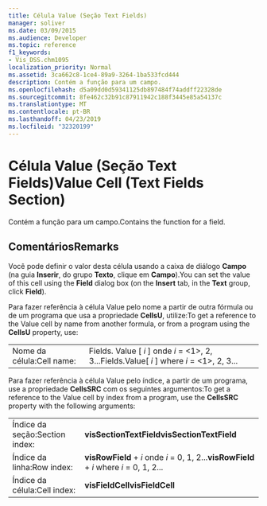 ```yaml
---
title: Célula Value (Seção Text Fields)
manager: soliver
ms.date: 03/09/2015
ms.audience: Developer
ms.topic: reference
f1_keywords:
- Vis_DSS.chm1095
localization_priority: Normal
ms.assetid: 3ca662c8-1ce4-89a9-3264-1ba533fcd444
description: Contém a função para um campo.
ms.openlocfilehash: d5a09dd0d59341125db897484f74addff22328de
ms.sourcegitcommit: 8fe462c32b91c87911942c188f3445e85a54137c
ms.translationtype: MT
ms.contentlocale: pt-BR
ms.lasthandoff: 04/23/2019
ms.locfileid: "32320199"
---
```

# <a name="value-cell-text-fields-section"></a><span data-ttu-id="332d4-103">Célula Value (Seção Text Fields)</span><span class="sxs-lookup"><span data-stu-id="332d4-103">Value Cell (Text Fields Section)</span></span>

<span data-ttu-id="332d4-104">Contém a função para um campo.</span><span class="sxs-lookup"><span data-stu-id="332d4-104">Contains the function for a field.</span></span>
  
## <a name="remarks"></a><span data-ttu-id="332d4-105">Comentários</span><span class="sxs-lookup"><span data-stu-id="332d4-105">Remarks</span></span>

<span data-ttu-id="332d4-106">Você pode definir o valor desta célula usando a caixa de diálogo **Campo** (na guia **Inserir**, do grupo **Texto**, clique em **Campo**).</span><span class="sxs-lookup"><span data-stu-id="332d4-106">You can set the value of this cell using the **Field** dialog box (on the **Insert** tab, in the **Text** group, click **Field**).</span></span>
  
<span data-ttu-id="332d4-107">Para fazer referência à célula Value pelo nome a partir de outra fórmula ou de um programa que usa a propriedade **CellsU**, utilize:</span><span class="sxs-lookup"><span data-stu-id="332d4-107">To get a reference to the Value cell by name from another formula, or from a program using the **CellsU** property, use:</span></span> 
  
|||
|:-----|:-----|
|<span data-ttu-id="332d4-108">Nome da célula:</span><span class="sxs-lookup"><span data-stu-id="332d4-108">Cell name:</span></span>  <br/> |<span data-ttu-id="332d4-109">Fields. Value [ *i* ] onde *i* = <1>, 2, 3...</span><span class="sxs-lookup"><span data-stu-id="332d4-109">Fields.Value[ *i*  ] where  *i*  = <1>, 2, 3...</span></span>  <br/> |
   
<span data-ttu-id="332d4-110">Para fazer referência à célula Value pelo índice, a partir de um programa, use a propriedade **CellsSRC** com os seguintes argumentos:</span><span class="sxs-lookup"><span data-stu-id="332d4-110">To get a reference to the Value cell by index from a program, use the **CellsSRC** property with the following arguments:</span></span> 
  
|||
|:-----|:-----|
|<span data-ttu-id="332d4-111">Índice da seção:</span><span class="sxs-lookup"><span data-stu-id="332d4-111">Section index:</span></span>  <br/> |<span data-ttu-id="332d4-112">**visSectionTextField**</span><span class="sxs-lookup"><span data-stu-id="332d4-112">**visSectionTextField**</span></span> <br/> |
|<span data-ttu-id="332d4-113">Índice da linha:</span><span class="sxs-lookup"><span data-stu-id="332d4-113">Row index:</span></span>  <br/> |<span data-ttu-id="332d4-114">**visRowField** +  *i* onde *i* = 0, 1, 2...</span><span class="sxs-lookup"><span data-stu-id="332d4-114">**visRowField** +  *i*  where  *i*  = 0, 1, 2...</span></span>  <br/> |
|<span data-ttu-id="332d4-115">Índice da célula:</span><span class="sxs-lookup"><span data-stu-id="332d4-115">Cell index:</span></span>  <br/> |<span data-ttu-id="332d4-116">**visFieldCell**</span><span class="sxs-lookup"><span data-stu-id="332d4-116">**visFieldCell**</span></span> <br/> |
   

